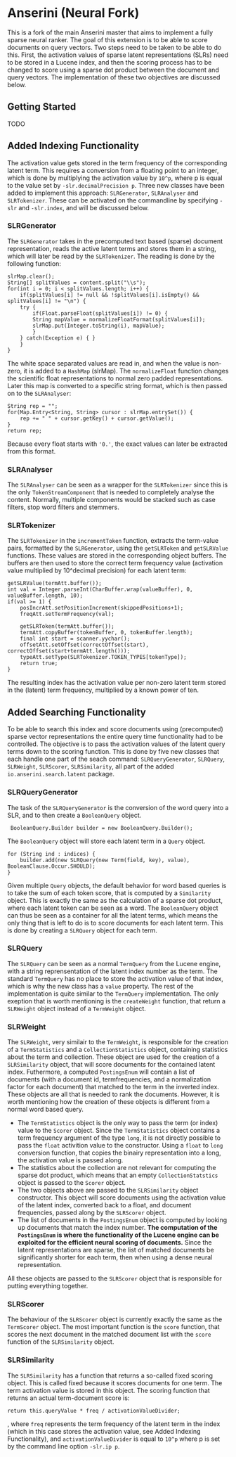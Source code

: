 Anserini (Neural Fork)
========
This is a fork of the main Anserini master that aims to implement a fully sparse neural ranker. The goal of this extension is to be able to score documents on query vectors. Two steps need to be taken to be able to do this. First, the activation values of sparse latent representations (SLRs) need to be stored in a Lucene index, and then the scoring process has to be changed to score using a sparse dot product between the document and query vectors. The implementation of these two objectives are discussed below.

<!-- be able to search this index (both using precomputed vectors). of the query down to a newly implemented document scoring function, that implements the sparse dot product between two vectors. To be able to use as much of the efficient functionality of the Lucene engine, the implementation has to stay as close as possible to the intended use. However, this is not possible at every stage of the ranking pipeline, which will  become cleart in the discussion of each class below. -->

## Getting Started

TODO

<!-- Run the following commands to see it functioning:

```
./compile-jar.sh
```
This compiles the java executable to be able to create an index and to search it. The index is created with

```
./create-index.sh
```
This creates a test index (in the testindex directory) from the files in the testfiles directory. This index can then be searched with
```
./run-jar.sh
```
which uses the queries in the topics.msmarco.doc.dev.txt to search the index. The results can be found in run.msmarco-doc.sr.topics.msmarco-doc.dev.txt -->


## Added Indexing Functionality

The activation value gets stored in the term frequency of the corresponding latent term. This requires a conversion from a floating point to an integer, which is done by multiplying the activation value by `10^p`, where p is equal to the value set by `-slr.decimalPrecision p`. Three new classes have been added to implement this approach: `SLRGenerator`, `SLRAnalyser` and `SLRTokenizer`. These can be activated on the commandline by specifying `-slr` and `-slr.index`, and will be discussed below.

### SLRGenerator

The `SLRGenerator` takes in the precomputed text based (sparse) document representation, reads the active latent terms and stores them in a string, which will later be read by the `SLRTokenizer`. The reading is done by the following function:
```
slrMap.clear();
String[] splitValues = content.split("\\s");
for(int i = 0; i < splitValues.length; i++) {
    if(splitValues[i] != null && !splitValues[i].isEmpty() && splitValues[i] != "\n") {
    try {
        if(Float.parseFloat(splitValues[i]) != 0) {
        String mapValue = normalizeFloatFormat(splitValues[i]);
        slrMap.put(Integer.toString(i), mapValue);
        }
    } catch(Exception e) { }
    }  
}
```
The white space separated values are read in, and when the value is non-zero, it is added to a `HashMap` (slrMap). The `normalizeFloat` function changes the scientific float representations to normal zero padded representations. Later this map is converted to a specific string format, which is then passed on to the `SLRAnalyser`:
```
String rep = "";
for(Map.Entry<String, String> cursor : slrMap.entrySet()) {
    rep += " " + cursor.getKey() + cursor.getValue();
}
return rep;
```
Because every float starts with `'0.'`, the exact values can later be extracted from this format.

### SLRAnalyser

The `SLRAnalyser` can be seen as a wrapper for the `SLRTokenizer` since this is the only `TokenStreamComponent` that is needed to completely analyse the content. Normally, multiple components would be stacked such as case filters, stop word filters and stemmers.

### SLRTokenizer

The `SLRTokenizer` in the `incrementToken` function, extracts the term-value pairs, formatted by the `SLRGenerator`, using the `getSLRToken` and `getSLRValue` functions. These values are stored in the corresponding object buffers. The buffers are then used to store the correct term frequency value (activation value multiplied by 10^decimal precision) for each latent term:
```
getSLRValue(termAtt.buffer());
int val = Integer.parseInt(CharBuffer.wrap(valueBuffer), 0, valueBuffer.length, 10);
if(val >= 1) {
    posIncrAtt.setPositionIncrement(skippedPositions+1);
    freqAtt.setTermFrequency(val);

    getSLRToken(termAtt.buffer());
    termAtt.copyBuffer(tokenBuffer, 0, tokenBuffer.length);
    final int start = scanner.yychar();
    offsetAtt.setOffset(correctOffset(start), correctOffset(start+termAtt.length()));
    typeAtt.setType(SLRTokenizer.TOKEN_TYPES[tokenType]);
    return true;
} 
```


The resulting index has the activation value per non-zero latent term stored in the (latent) term frequency, multiplied by a known power of ten. 

## Added Searching Functionality

To be able to search this index and score documents using (precomputed) sparse vector representations the entire query time functionality had to be controlled. The objective is to pass the activation values of the latent query terms down to the scoring function. This is done by five new classes that each handle one part of the seach command: `SLRQueryGenerator`, `SLRQuery`, `SLRWeight`, `SLRScorer`, `SLRSimilarity`, all part of the added `io.anserini.search.latent` package. 



### SLRQueryGenerator

The task of the `SLRQueryGenerator` is the conversion of the word query into a SLR, and to then create a `BooleanQuery` object. 
```
 BooleanQuery.Builder builder = new BooleanQuery.Builder();
```

The `BooleanQuery` object will store each latent term in a `Query` object. 
```
for (String ind : indices) {
    builder.add(new SLRQuery(new Term(field, key), value), BooleanClause.Occur.SHOULD);
}
```

Given multiple `Query` objects, the default behavior for word based queries is to take the sum of each token score, that is computed by a `Similarity` object. This is exactly the same as the calculation of a sparse dot product, where each latent token can be seen as a word. The `BooleanQuery` object can thus be seen as a container for all the latent terms, which means the only thing that is left to do is to score documents for each latent term. This is done by creating a `SLRQuery` object for each term.

### SLRQuery

The `SLRQuery` can be seen as a normal `TermQuery` from the Lucene engine, with a string reprensentation of the latent index number as the term. The standard `TermQuery` has no place to store the activation value of that index, which is why the new class has a `value` property. The rest of the implementation is quite similar to the `TermQuery` implementation. The only exeption that is worth mentioning is the `createWeight` function, that return a `SLRWeight` object instead of a `TermWeight` object. 

### SLRWeight

The `SLRWeight`, very similair to the `TermWeight`, is responsible for the creation of a `TermStatistics` and a `CollectionStatistics` object, containing statistics about the term and collection. These object are used for the creation of a `SLRSimilarity` object, that will score documents for the contained latent index. Futhermore, a computed `PostingsEnum` will contain a list of documents (with a document id, termfrequencies, and a normalization factor for each document) that matched to the term in the inverted index. These objects are all that is needed to rank the documents. However, it is worth mentioning how the creation of these objects is different from a normal word based query. 

- The `TermStatistics` object is the only way to pass the term (or index) value to the `Scorer` object. Since the `TermStatistics` object contains a term frequency argument of the type `long`, it is not directly possible to pass the `float` activition value to the constructor. Using a `float` to `long` conversion function, that copies the binairy representation into a long, the activation value is passed along.
- The statistics about the collection are not relevant for computing the sparse dot product, which means that an empty `CollectionStatstics` object is passed to the `Scorer` object.
- The two objects above are passed to the `SLRSimilarity` object constructor. This object will score documents using the activation value of the latent index, converted back to a float, and document frequencies, passed along by the `SLRScorer` object.
- The list of documents in the `PostingsEnum` object is computed by looking up documents that match the index number. **The computation of the `PostingsEnum` is where the functionality of the Lucene engine can be exploited for the efficient neural scoring of documents.** Since the latent representations are sparse, the list of matched documents be significantly shorter for each term, then when using a dense neural representation. 

All these objects are passed to the `SLRScorer` object that is responsible for putting everything together.

### SLRScorer

The behaviour of the `SLRScorer` object is currently exactly the same as the `TermScorer` object. The most important function is the `score` function, that scores the next document in the matched document list with the `score` function of the `SLRSimilarity` object.

### SLRSimilarity

The `SLRSimilarity` has a function that returns a so-called fixed scoring object. This is called fixed because it scores documents for one term. The term activation value is stored in this object. The scoring function that returns an actual term-document score is:

```
return this.queryValue * freq / activationValueDivider;
```
, where `freq` represents the term frequency of the latent term in the index (which in this case stores the activation value, see Added Indexing Functionality), and `activationValueDivider` is equal to `10^p` where p is set by the command line option `-slr.ip p`.
